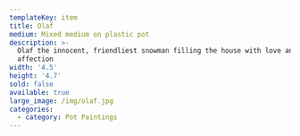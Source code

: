 ```yaml
---
templateKey: item
title: Olaf
medium: Mixed medium on plastic pot
description: >-
  Olaf the innocent, friendliest snowman filling the house with love and
  affection
width: '4.5'
height: '4.7'
sold: false
available: true
large_image: /img/olaf.jpg
categories:
  - category: Pot Paintings
---
```


